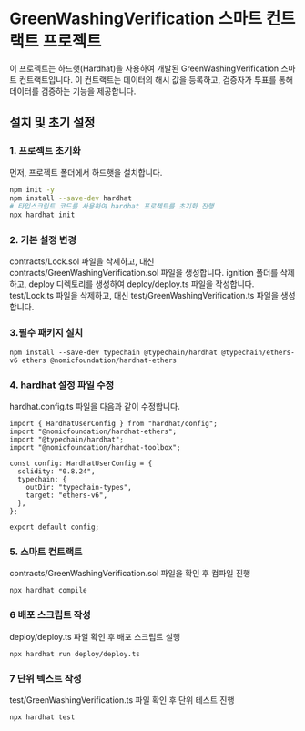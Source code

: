 # GreenWashingVerification 스마트 컨트랙트 프로젝트

이 프로젝트는 하드햇(Hardhat)을 사용하여 개발된 GreenWashingVerification 스마트 컨트랙트입니다. 이 컨트랙트는 데이터의 해시 값을 등록하고, 검증자가 투표를 통해 데이터를 검증하는 기능을 제공합니다.

## 설치 및 초기 설정

### 1. 프로젝트 초기화

먼저, 프로젝트 폴더에서 하드햇을 설치합니다.

```bash
npm init -y
npm install --save-dev hardhat
# 타입스크립트 코드를 사용하여 hardhat 프로젝트를 초기화 진행
npx hardhat init
```
### 2. 기본 설정 변경

contracts/Lock.sol 파일을 삭제하고, 대신 contracts/GreenWashingVerification.sol 파일을 생성합니다.
ignition 폴더를 삭제하고, deploy 디렉토리를 생성하여 deploy/deploy.ts 파일을 작성합니다.
test/Lock.ts 파일을 삭제하고, 대신 test/GreenWashingVerification.ts 파일을 생성합니다.

### 3.필수 패키지 설치

```
npm install --save-dev typechain @typechain/hardhat @typechain/ethers-v6 ethers @nomicfoundation/hardhat-ethers
```

### 4. hardhat 설정 파일 수정 
hardhat.config.ts 파일을 다음과 같이 수정합니다.
```
import { HardhatUserConfig } from "hardhat/config";
import "@nomicfoundation/hardhat-ethers";
import "@typechain/hardhat";
import "@nomicfoundation/hardhat-toolbox";

const config: HardhatUserConfig = {
  solidity: "0.8.24",
  typechain: {
    outDir: "typechain-types",
    target: "ethers-v6",
  },
};

export default config;

```

### 5. 스마트 컨트랙트 
contracts/GreenWashingVerification.sol 파일을 확인 후 컴파일 진행
```
npx hardhat compile
```
### 6 배포 스크립트 작성

deploy/deploy.ts 파일 확인 후 배포 스크립트 실행
```
npx hardhat run deploy/deploy.ts
```

### 7 단위 텍스트 작성
test/GreenWashingVerification.ts 파일 확인 후 단위 테스트 진행

```
npx hardhat test
```